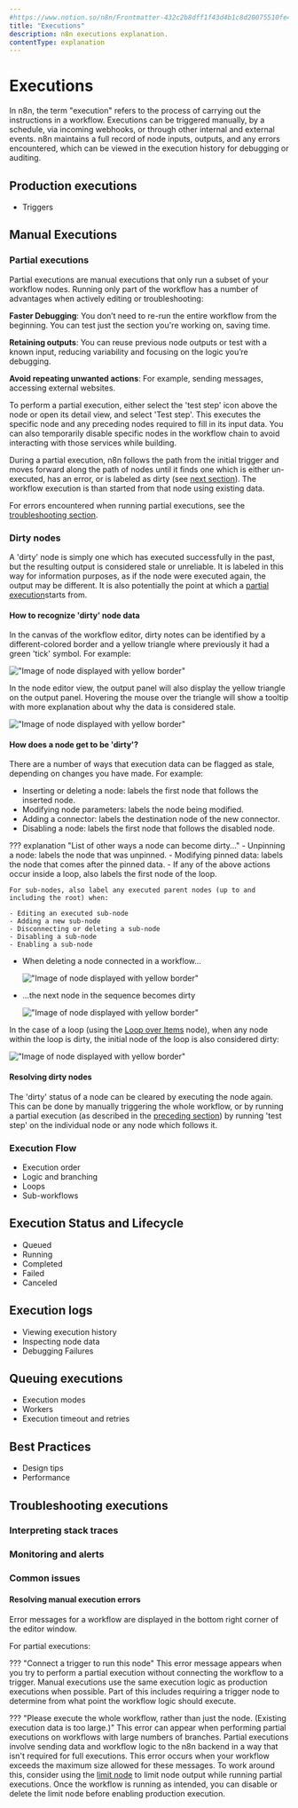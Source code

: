 ```yaml
---
#https://www.notion.so/n8n/Frontmatter-432c2b8dff1f43d4b1c8d20075510fe4
title: "Executions"
description: n8n executions explanation.
contentType: explanation
---
```


# Executions

In n8n, the term "execution" refers to the process of carrying out the instructions in a workflow. Executions can be triggered manually, by a schedule, via incoming webhooks, or through other internal and external events. n8n maintains a full record of node inputs, outputs, and any errors encountered, which can be viewed in the execution history for debugging or auditing.

## Production executions
   - Triggers

## Manual Executions

### Partial executions

Partial executions are manual executions that only run a subset of your workflow nodes. Running only part of the workflow has a number of advantages when actively editing or troubleshooting:

**Faster Debugging**: You don’t need to re-run the entire workflow from the beginning. You can test just the section you're working on, saving time.

**Retaining outputs**: You can reuse previous node outputs or test with a known input, reducing variability and focusing on the logic you’re debugging.

**Avoid repeating unwanted actions**: For example, sending messages, accessing external websites.

To perform a partial execution, either select the 'test step' icon above the node or open its detail view, and select 'Test step'. This executes the specific node and any preceding nodes required to fill in its input data. You can also temporarily disable specific nodes in the workflow chain to avoid interacting with those services while building.

During a partial execution, n8n follows the path from the initial trigger and moves forward along the path of nodes until it finds one which is either un-executed, has an error, or is labeled as dirty (see [next section](#dirty-nodes)). The workflow execution is than started from that node using existing data.

For errors encountered when running partial executions, see the [troubleshooting section](Resolving-manual-execution-errors).

### Dirty nodes

A 'dirty' node is simply one which has executed successfully in the past, but the resulting output is considered stale or unreliable. It is labeled in this way for information purposes, as if the node were executed again, the output may be different. It is also potentially the point at which a [partial execution](#partial-executions)starts from.

#### How to recognize 'dirty' node data

In the canvas of the workflow editor, dirty notes can be identified by a different-colored border and a yellow triangle where previously it had a green 'tick' symbol. For example:

!["Image of node displayed with yellow border"](/_images/workflows/executions/dirty-node-canvas.png)

In the node editor view, the output panel will also display the yellow triangle on the output panel. Hovering the mouse over the triangle will show a tooltip with more explanation about why the data is considered stale.

!["Image of node displayed with yellow border"](/_images/workflows/executions/dirty-node-editor.png)

#### How does a node get to be 'dirty'?

There are a number of ways that execution data can be flagged as stale, depending on changes you have made. For example:

- Inserting or deleting a node: labels the first node that follows the inserted node.
- Modifying node parameters: labels the node being modified.
- Adding a connector: labels the destination node of the new connector.
- Disabling a node: labels the first node that follows the disabled node.

??? explanation "List of other ways a node can become dirty..."
    - Unpinning a node: labels the node that was unpinned.
    - Modifying pinned data: labels the node that comes after the pinned data.
    - If any of the above actions occur inside a loop, also labels the first node of the loop.
    
    For sub-nodes, also label any executed parent nodes (up to and including the root) when:

    - Editing an executed sub-node
    - Adding a new sub-node
    - Disconnecting or deleting a sub-node
    - Disabling a sub-node
    - Enabling a sub-node

<div class="grid cards" markdown>

-   When deleting a node connected in a workflow...

    !["Image of node displayed with yellow border"](/_images/workflows/executions/dirty-before.png)

-   ...the next node in the sequence becomes dirty

    !["Image of node displayed with yellow border"](/_images/workflows/executions/dirty-after.png)

</div>

In the case of a loop (using the [Loop over Items][] node), when any node within the loop is dirty, the initial node of the loop is also considered dirty:

!["Image of node displayed with yellow border"](/_images/workflows/executions/dirty-loop.png)

#### Resolving dirty nodes

The 'dirty' status of a node can be cleared by executing the node again. This can be done by manually triggering the whole workflow, or by running a partial execution (as described in the [preceding section](#partial-executions)) by running 'test step' on the individual node or any node which follows it.

### Execution Flow
   - Execution order
   - Logic and branching
   - Loops
   - Sub-workflows

## Execution Status and Lifecycle
   - Queued
   - Running
   - Completed
   - Failed
   - Canceled

## Execution logs
   - Viewing execution history
   - Inspecting node data
   - Debugging Failures

## Queuing executions
   - Execution modes
   - Workers
   - Execution timeout and retries

## Best Practices
   - Design tips
   - Performance

## Troubleshooting executions
### Interpreting stack traces
### Monitoring and alerts
### Common issues

#### Resolving manual execution errors

Error messages for a workflow are displayed in the bottom right corner of the editor window.

For partial executions:

??? "Connect a trigger to run this node"
    This error message appears when you try to perform a partial execution without connecting the workflow to a trigger. Manual executions use the same execution logic as production executions when possible. Part of this includes requiring a trigger node to determine from what point the workflow logic should execute.

??? "Please execute the whole workflow, rather than just the node. (Existing execution data is too large.)"
    This error can appear when performing partial executions on workflows with large numbers of branches. Partial executions involve sending data and workflow logic to the n8n backend in a way that isn't required for full executions. This error occurs when your workflow exceeds the maximum size allowed for these messages.
    To work around this, consider using the [limit node][] to limit node output while running partial executions. Once the workflow is running as intended, you can disable or delete the limit node before enabling production execution.

<!-- LINKS -->

[Loop over Items]: /integrations/builtin/core-nodes/n8n-nodes-base.splitinbatches.md
[pinning data]: /data/data-pinning.md
[limit node]: /integrations/builtin/core-nodes/n8n-nodes-base.limit.md